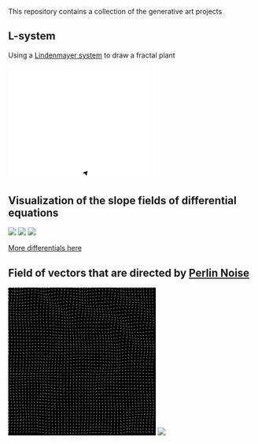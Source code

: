 This repository contains a collection of the generative art projects

## L-system 

Using a [Lindenmayer system](https://en.wikipedia.org/wiki/L-system) to draw a fractal plant

<img src="https://github.com/daanklijn/generative-art/raw/master/results/lsystem.gif" width="300px">

## Visualization of the slope fields of differential equations

<div>
<img src="https://github.com/daanklijn/generative-art/raw/master/results/differential.gif" width="300px">
<img src="https://github.com/daanklijn/generative-art/raw/master/results/differential2.gif" width="300px">
<img src="https://github.com/daanklijn/generative-art/raw/master/results/differential4.gif" width="300px">
</div>

[More differentials here](https://github.com/daanklijn/generative-art/tree/master/results)

## Field of vectors that are directed by [Perlin Noise](https://en.wikipedia.org/wiki/Perlin_noise)

<div>
    <img src="https://github.com/daanklijn/generative-art/raw/master/results/perlin_field.gif" width="300px">
    <img src="https://github.com/daanklijn/generative-art/raw/master/results/perlin_field_random.gif" width="300px">
</div>
<!---
Things to try:
- Differential Equations Direction Fields
- Perlin Noise
-->

